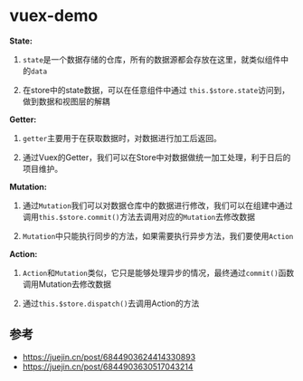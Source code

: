 # vuex-demo

**State:**

1. `state`是一个数据存储的仓库，所有的数据源都会存放在这里，就类似组件中的`data`

2. 在store中的state数据，可以在任意组件中通过 `this.$store.state`访问到，做到数据和视图层的解耦

**Getter:**

1. `getter`主要用于在获取数据时，对数据进行加工后返回。

2. 通过Vuex的Getter，我们可以在Store中对数据做统一加工处理，利于日后的项目维护。

**Mutation:**

1. 通过`Mutation`我们可以对数据仓库中的数据进行修改，我们可以在组建中通过调用`this.$store.commit()`方法去调用对应的`Mutation`去修改数据

2. `Mutation`中只能执行同步的方法，如果需要执行异步方法，我们要使用`Action`

**Action:**

1. `Action`和`Mutation`类似，它只是能够处理异步的情况，最终通过`commit()`函数调用Mutation去修改数据

2. 通过`this.$store.dispatch()`去调用Action的方法

## 参考

- <https://juejin.cn/post/6844903624414330893>
- <https://juejin.cn/post/6844903630517043214>
